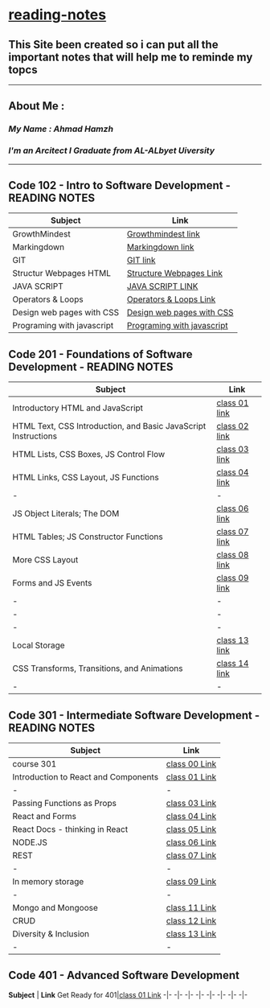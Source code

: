 # [**reading-notes**](https://ahmadhamzh.github.io/reading-notes/) 


## This Site been created so i can put all the important notes that will help me to reminde my topcs 
----

## About Me :
### *My Name :  Ahmad Hamzh*
### *I'm an Arcitect I Graduate from AL-ALbyet Uiversity*
---

## **Code 102 - Intro to Software Development - READING NOTES**

   **Subject** |  **Link**
  -|-
  GrowthMindest | [Growthmindest link](https://ahmadhamzh.github.io/reading-notes/GrowthMindest)
  Markingdown | [Markingdown link](https://ahmadhamzh.github.io/reading-notes/Markingdown)
 GIT | [GIT link](https://ahmadhamzh.github.io/reading-notes/GIT)
Structur Webpages HTML| [Structure Webpages Link](https://ahmadhamzh.github.io/reading-notes/StructurWebPages)
 JAVA SCRIPT | [JAVA SCRIPT LINK](https://ahmadhamzh.github.io/reading-notes/javascript)
 Operators & Loops | [Operators & Loops Link](https://ahmadhamzh.github.io/reading-notes/Operators-Loops)
 Design web pages with CSS | [Design web pages with CSS](https://ahmadhamzh.github.io/reading-notes/DesignWithCss)
 Programing with javascript | [Programing with javascript](https://ahmadhamzh.github.io/reading-notes/Programming-%20with%20-JavaScript)


 ## **Code 201 - Foundations of Software Development - READING NOTES**

  **Subject** |  **Link**
  -|-
  Introductory HTML and JavaScript| [class 01 link](https://ahmadhamzh.github.io/reading-notes/class01)
  HTML Text, CSS Introduction, and Basic JavaScript Instructions| [class 02 link](https://ahmadhamzh.github.io/reading-notes/class02)
  HTML Lists, CSS Boxes, JS Control Flow|[class 03 link](https://ahmadhamzh.github.io/reading-notes/class03)
  HTML Links, CSS Layout, JS Functions|[class 04 link](https://ahmadhamzh.github.io/reading-notes/class04)
  -|-
   JS Object Literals; The DOM|[class 06 link](https://ahmadhamzh.github.io/reading-notes/class06)
  HTML Tables; JS Constructor Functions|[class 07 link](https://ahmadhamzh.github.io/reading-notes/class07)
  More CSS Layout|[class 08 link](https://ahmadhamzh.github.io/reading-notes/class08)
  Forms and JS Events|[class 09 link](https://ahmadhamzh.github.io/reading-notes/class09)
  -|-
  -|-
  -|-
  Local Storage|[class 13 link](https://ahmadhamzh.github.io/reading-notes/class13)
  CSS Transforms, Transitions, and Animations|[class 14 link](https://ahmadhamzh.github.io/reading-notes/class14)
  -|-
  

 ## **Code 301 - Intermediate Software Development - READING NOTES**

  **Subject** |  **Link**
  -|-
  course 301 |[class 00 Link](301-reading-notes/class00.md)
  Introduction to React and Components|[class 01 Link](301-reading-notes/class01.md)
  -|-
  Passing Functions as Props|[class 03 Link](301-reading-notes/class03.md)
  React and Forms|[class 04 Link](301-reading-notes/class04.md)
  React Docs - thinking in React|[class 05 Link](301-reading-notes/class05.md)
  NODE.JS |[class 06 Link](301-reading-notes/class06.md)
  REST |[class 07 Link](301-reading-notes/class07.md)
  -|-
  In memory storage |[class 09 Link](301-reading-notes/class09.md)
  -|-
  Mongo and Mongoose |[class 11 Link](301-reading-notes/class11.md)
  CRUD |[class 12 Link](301-reading-notes/class12.md)
  Diversity & Inclusion |[class 13 Link](301-reading-notes/class13.md)
  -|-
  
 
 ## **Code 401 - Advanced Software Development**


  **Subject** |  **Link**
  Get Ready for 401|[class 01 Link](401-reading-notes/class01.md)
  -|-
  -|-
  -|-
  -|-
  -|-
  -|-
  -|-
  -|-